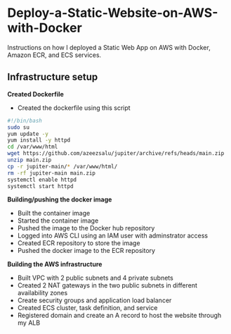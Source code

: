 # Deploy-a-Static-Website-on-AWS-with-Docker
Instructions on how I deployed a Static Web App on AWS with Docker, Amazon ECR, and ECS services.

## Infrastructure setup

**Created Dockerfile**
- Created the dockerfile using this script
```bash
#!/bin/bash
sudo su
yum update -y
yum install -y httpd
cd /var/www/html
wget https://github.com/azeezsalu/jupiter/archive/refs/heads/main.zip
unzip main.zip
cp -r jupiter-main/* /var/www/html/
rm -rf jupiter-main main.zip
systemctl enable httpd
systemctl start httpd
```

**Building/pushing the docker image**
- Built the container image
- Started the container image
- Pushed the image to the Docker hub repository
- Logged into AWS CLI using an IAM user with adminstrator access
- Created ECR repository to store the image
- Pushed the docker image to the ECR repository

**Building the AWS infrastructure**
- Built VPC with 2 public subnets and 4 private subnets
- Created 2 NAT gateways in the two public subnets in different availability zones
- Create security groups and application load balancer
- Created ECS cluster, task definition, and service
- Registered domain and create an A record to host the website through my ALB
